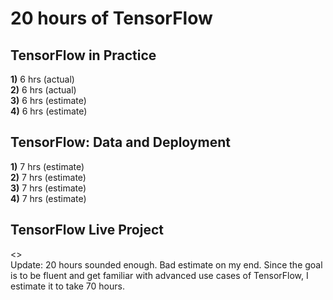 # 20 hours of TensorFlow  
## TensorFlow in Practice  
<b>1)</b> 6 hrs (actual)  
<b>2)</b> 6 hrs (actual)  
<b>3)</b> 6 hrs (estimate)  
<b>4)</b> 6 hrs (estimate)  

## TensorFlow: Data and Deployment  
<b>1)</b> 7 hrs (estimate)  
<b>2)</b> 7 hrs (estimate)  
<b>3)</b> 7 hrs (estimate)  
<b>4)</b> 7 hrs (estimate)  

## TensorFlow Live Project  
<<Will update soon>>  
Update: 20 hours sounded enough. Bad estimate on my end. Since the goal is to be fluent and get familiar with advanced use cases of TensorFlow, I estimate it to take 70 hours.
